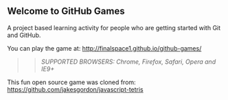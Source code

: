 ## Welcome to GitHub Games

A project based learning activity for people who are getting started with Git and GitHub.

You can play the game at: http://finalspace1.github.io/github-games/

>> _*SUPPORTED BROWSERS*: Chrome, Firefox, Safari, Opera and IE9+_

This fun open source game was cloned from: https://github.com/jakesgordon/javascript-tetris
